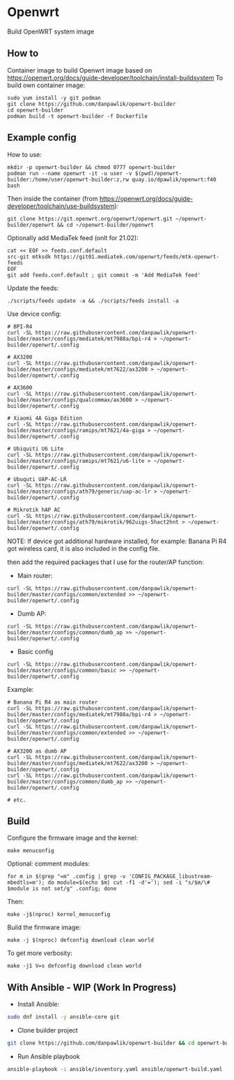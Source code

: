# Openwrt
Build OpenWRT system image

## How to

Container image to build Openwrt image based on https://openwrt.org/docs/guide-developer/toolchain/install-buildsystem
To build own container image:

```shell
sudo yum install -y git podman
git clone https://github.com/danpawlik/openwrt-builder
cd openwrt-builder
podman build -t openwrt-builder -f Dockerfile
```

## Example config

How to use:

```shell
mkdir -p openwrt-builder && chmod 0777 openwrt-builder
podman run --name openwrt -it -u user -v $(pwd)/openwrt-builder:/home/user/openwrt-builder:z,rw quay.io/dpawlik/openwrt:f40 bash
```

Then inside the container (from https://openwrt.org/docs/guide-developer/toolchain/use-buildsystem):

```shell
git clone https://git.openwrt.org/openwrt/openwrt.git ~/openwrt-builder/openwrt && cd ~/openwrt-builder/openwrt
```

Optionally add MediaTek feed (onlt for 21.02):

```shell
cat << EOF >> feeds.conf.default
src-git mtksdk https://git01.mediatek.com/openwrt/feeds/mtk-openwrt-feeds
EOF
git add feeds.conf.default ; git commit -m 'Add MediaTek feed'
```

Update the feeds:

```shell
./scripts/feeds update -a && ./scripts/feeds install -a
```

Use device config:

```shell
# BPI-R4
curl -SL https://raw.githubusercontent.com/danpawlik/openwrt-builder/master/configs/mediatek/mt7988a/bpi-r4 > ~/openwrt-builder/openwrt/.config

# AX3200
curl -SL https://raw.githubusercontent.com/danpawlik/openwrt-builder/master/configs/mediatek/mt7622/ax3200 > ~/openwrt-builder/openwrt/.config

# AX3600
curl -SL https://raw.githubusercontent.com/danpawlik/openwrt-builder/master/configs/qualcommax/ax3600 > ~/openwrt-builder/openwrt/.config

# Xiaomi 4A Giga Edition
curl -SL https://raw.githubusercontent.com/danpawlik/openwrt-builder/master/configs/ramips/mt7621/4a-giga > ~/openwrt-builder/openwrt/.config

# Ubiquiti U6 Lite
curl -SL https://raw.githubusercontent.com/danpawlik/openwrt-builder/master/configs/ramips/mt7621/u6-lite > ~/openwrt-builder/openwrt/.config

# Ubuquti UAP-AC-LR
curl -SL https://raw.githubusercontent.com/danpawlik/openwrt-builder/master/configs/ath79/generic/uap-ac-lr > ~/openwrt-builder/openwrt/.config

# Mikrotik hAP AC
curl -SL https://raw.githubusercontent.com/danpawlik/openwrt-builder/master/configs/ath79/mikrotik/962uigs-5hact2hnt > ~/openwrt-builder/openwrt/.config
```

NOTE: If device got additional hardware installed, for example: Banana Pi R4 got wireless card,
it is also included in the config file.

then add the required packages that I use for the router/AP function:

* Main router:
```shell
curl -SL https://raw.githubusercontent.com/danpawlik/openwrt-builder/master/configs/common/extended >> ~/openwrt-builder/openwrt/.config
```

* Dumb AP:

```shell
curl -SL https://raw.githubusercontent.com/danpawlik/openwrt-builder/master/configs/common/dumb_ap >> ~/openwrt-builder/openwrt/.config
```

* Basic config

```shell
curl -SL https://raw.githubusercontent.com/danpawlik/openwrt-builder/master/configs/common/basic >> ~/openwrt-builder/openwrt/.config
```

Example:

```shell
# Banana Pi R4 as main router
curl -SL https://raw.githubusercontent.com/danpawlik/openwrt-builder/master/configs/mediatek/mt7988a/bpi-r4 > ~/openwrt-builder/openwrt/.config
curl -SL https://raw.githubusercontent.com/danpawlik/openwrt-builder/master/configs/common/extended >> ~/openwrt-builder/openwrt/.config

# AX3200 as dumb AP
curl -SL https://raw.githubusercontent.com/danpawlik/openwrt-builder/master/configs/mediatek/mt7622/ax3200 > ~/openwrt-builder/openwrt/.config
curl -SL https://raw.githubusercontent.com/danpawlik/openwrt-builder/master/configs/common/dumb_ap >> ~/openwrt-builder/openwrt/.config

# etc.
```

## Build

Configure the firmware image and the kernel:

```shell
make menuconfig
```

Optional: comment modules:

```shell
for m in $(grep "=m" .config | grep -v 'CONFIG_PACKAGE_libustream-mbedtls=m'); do module=$(echo $m| cut -f1 -d'='); sed -i "s/$m/\# $module is not set/g" .config; done
```

Then:

```shell
make -j$(nproc) kernel_menuconfig
```

Build the firmware image:

```shell
make -j $(nproc) defconfig download clean world
```

To get more verbosity:

```shell
make -j1 V=s defconfig download clean world
```

## With Ansible - WIP (Work In Progress)

* Install Ansible:

```sh
sudo dnf install -y ansible-core git
```

* Clone builder project

```sh
git clone https://github.com/danpawlik/openwrt-builder && cd openwrt-builder
```

* Run Ansible playbook

```sh
ansible-playbook -i ansible/inventory.yaml ansible/openwrt-build.yaml
```

